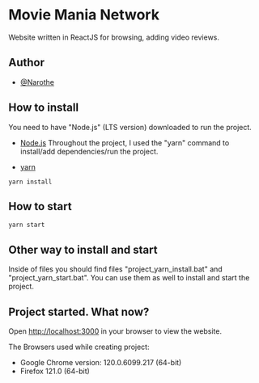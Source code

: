 
# Movie Mania Network

Website written in ReactJS for browsing, adding video reviews.


## Author

- [@Narothe](https://github.com/Narothe)


## How to install
You need to have "Node.js" (LTS version) downloaded to run the project.
 - [Node.js](https://nodejs.org/en)
Throughout the project, I used the "yarn" command to install/add dependencies/run the project. 

- [yarn](https://classic.yarnpkg.com/lang/en/docs/install/#windows-stable)

```
yarn install
```

## How to start

```
yarn start
```

## Other way to install and start

Inside of files you should find files "project_yarn_install.bat" and "project_yarn_start.bat". You can use them as well to install and start the project.

## Project started. What now?

Open [http://localhost:3000]( http://localhost:3000) in your browser to view the website.

The Browsers used while creating project: 
- Google Chrome version: 120.0.6099.217 (64-bit)
- Firefox 121.0 (64-bit)